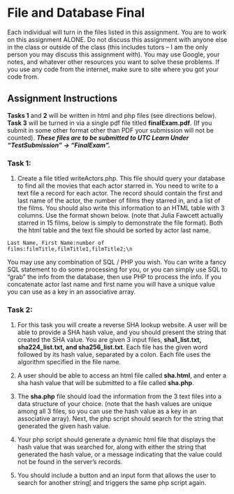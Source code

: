 # File and Database Final
Each individual will turn in the files listed in this assignment. You are to work on this assignment ALONE.
Do not discuss this assignment with anyone else in the class or outside of the class (this includes tutors –
I am the only person you may discuss this assignment with). You may use Google, your notes, and
whatever other resources you want to solve these problems. If you use any code from the internet,
make sure to site where you got your code from.

## Assignment Instructions
**Tasks 1** and **2** will be written in html and php files (see directions below). **Task 3** will be turned in via a
single pdf file titled **finalExam.pdf**. (If you submit in some other format other than PDF your
submission will not be counted). ***These files are to be submitted to UTC Learn Under “TestSubmission”
-&gt; “FinalExam”.***

### Task 1:
1. Create a file titled writeActors.php. This file should query your database to find all the movies
that each actor starred in. You need to write to a text file a record for each actor. The record
should contain the first and last name of the actor, the number of films they starred in, and a list
of the films. You should also write this information to an HTML table with 3 columns. Use the
format shown below. (note that Julia Fawcett actually starred in 15 films, below is simply to
demonstrate the file format). Both the html table and the text file should be sorted by actor last
name.
```
Last Name, First Name:number of films:filmTitle,filmTitle1,filmTitle2;\n

```
You may use any combination of SQL / PHP you wish. You can write a fancy SQL statement to do some
processing for you, or you can simply use SQL to “grab” the info from the database, then use PHP to
process the info. If you concatenate actor last name and first name you will have a unique value you can
use as a key in an associative array.

### Task 2:
1. For this task you will create a reverse SHA lookup website. A user will be able to provide a SHA
hash value, and you should present the string that created the SHA value. You are given 3 input
files, **sha1_list.txt, sha224_list.txt, and sha256_list.txt**. Each file has the
given word followed by its hash value, separated by a colon. Each file uses the algorithm
specified in the file name.

2. A user should be able to access an html file called **sha.html**, and enter a sha hash value that
will be submitted to a file called **sha.php**.

3. The **sha.php** file should load the information from the 3 text files into a data structure of your
choice. (note that the hash values are unique among all 3 files, so you can use the hash value as a key in an associative array). Next, the php script should search for the string that generated
the given hash value.

4. Your php script should generate a dynamic html file that displays the hash value that was
searched for, along with either the string that generated the hash value, or a message indicating
that the value could not be found in the server’s records.

5. You should include a button and an input form that allows the user to search for another string[
and triggers the same php script again.
